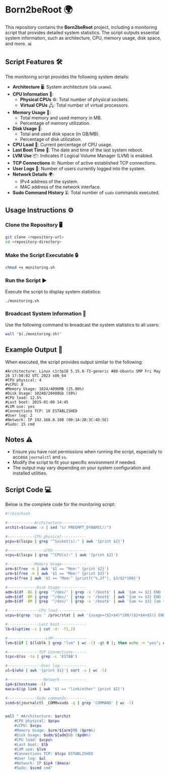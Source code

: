 # Born2beRoot 🌍

This repository contains the **Born2beRoot** project, including a monitoring script that provides detailed system statistics. The script outputs essential system information, such as architecture, CPU, memory usage, disk space, and more. 📊

## Script Features 🛠️

The monitoring script provides the following system details:

- **Architecture** 🖥️: System architecture (via `uname`).
- **CPU Information** 🧠:
  - **Physical CPUs** ⚙️: Total number of physical sockets.
  - **Virtual CPUs** 🖧: Total number of virtual processors.
- **Memory Usage** 💾:
  - Total memory and used memory in MB.
  - Percentage of memory utilization.
- **Disk Usage** 💽:
  - Total and used disk space (in GB/MB).
  - Percentage of disk utilization.
- **CPU Load** 🔋: Current percentage of CPU usage.
- **Last Boot Time** 🔄: The date and time of the last system reboot.
- **LVM Use** 📦: Indicates if Logical Volume Manager (LVM) is enabled.
- **TCP Connections** 🌐: Number of active established TCP connections.
- **User Logs** 👥: Number of users currently logged into the system.
- **Network Details** 🌍:
  - IPv4 address of the system.
  - MAC address of the network interface.
- **Sudo Command History** ⏳: Total number of `sudo` commands executed.

## Usage Instructions ⚙️

### Clone the Repository 🖥️

```bash
git clone <repository-url>
cd <repository-directory>
```

### Make the Script Executable 🔒

```bash
chmod +x monitoring.sh
```

### Run the Script ▶️

Execute the script to display system statistics:

```bash
./monitoring.sh
```

### Broadcast System Information 📢

Use the following command to broadcast the system statistics to all users:

```bash
wall "$(./monitoring.sh)"
```

## Example Output 📄

When executed, the script provides output similar to the following:

```
#Architecture: Linux c1r3p10 5.15.0-73-generic #80-Ubuntu SMP Fri May 26 17:50:02 UTC 2023 x86_64
#CPU physical: 4
#vCPU: 8
#Memory Usage: 1024/4096MB (25.00%)
#Disk Usage: 10240/20480Gb (50%)
#CPU load: 12.5%
#Last boot: 2025-01-09 14:45
#LVM use: yes
#Connections TCP: 10 ESTABLISHED
#User log: 2
#Network: IP 192.168.0.100 (00:1A:2B:3C:4D:5E)
#Sudo: 15 cmd
```

## Notes ⚠️

- Ensure you have root permissions when running the script, especially to access `journalctl` and `ss`.
- Modify the script to fit your specific environment if needed.
- The output may vary depending on your system configuration and installed utilities.

## Script Code 💻

Below is the complete code for the monitoring script:

```bash
#!/bin/bash

#------------Architecture-----------
archit=$(uname -a | sed "s/ PREEMPT_DYNAMIC//")

#------------CPU physical-----------
pcpu=$(lscpu | grep "^Socket(s):" | awk '{print $2}')

#----------------vCPU---------------
vcpu=$(lscpu | grep "^CPU(s):" | awk '{print $2}')

#------------Memory Usage-----------
arm=$(free -m | awk '$1 == "Mem:" {print $2}')
urm=$(free -m | awk '$1 == "Mem:" {print $3}')
prm=$(free | awk '$1 == "Mem:" {printf("%.2f"), $3/$2*100}')

#-------------Disk Usage------------
adm=$(df -BG | grep '^/dev/' | grep -v '/boot$' | awk '{am += $2} END {print am}')
udm=$(df -BM | grep '^/dev/' | grep -v '/boot$' | awk '{um += $3} END {print um}')
pdm=$(df -BM | grep '^/dev/' | grep -v '/boot$' | awk '{um += $3} {am += $2} END {printf("%d"), um/am*100}')

#--------------CPU load-------------
ucpu=$(grep 'cpu ' /proc/stat | awk '{usage=($2+$4)*100/($2+$4+$5)} END {print usage}' | awk '{printf "%.1f", $1}')

#--------------Last boot------------
lb=$(uptime -s | cut -d: -f1,2)

#-----------------LVM---------------
lvm=$(if [ $(lsblk | grep "lvm" | wc -l) -gt 0 ]; then echo -n "yes"; else echo -n "no"; fi)

#--------------TCP Connections------
tcpc=$(ss -ta | grep -c 'ESTAB')

#---------------User log------------
ul=$(who | awk '{print $1}'| sort -u | wc -l)

#----------------Network------------
ip4=$(hostname -I)
maca=$(ip link | awk '$1 == "link/ether" {print $2}')

#-------------Sudo commands---------
scmd=$(journalctl _COMM=sudo -q | grep 'COMMAND' | wc -l)


wall " #Architecture: $archit
	#CPU physical: $pcpu
	#vCPU: $vcpu
	#Memory Usage: $urm/${arm}MB ($prm%)
	#Disk Usage: $udm/${adm}Gb ($pdm%)
	#CPU load: $ucpu%
	#Last boot: $lb
	#LVM use: $lvm
	#Connections TCP: $tcpc ESTABLISHED
	#User log: $ul
	#Network: IP $ip4 ($maca)
	#Sudo: $scmd cmd"
